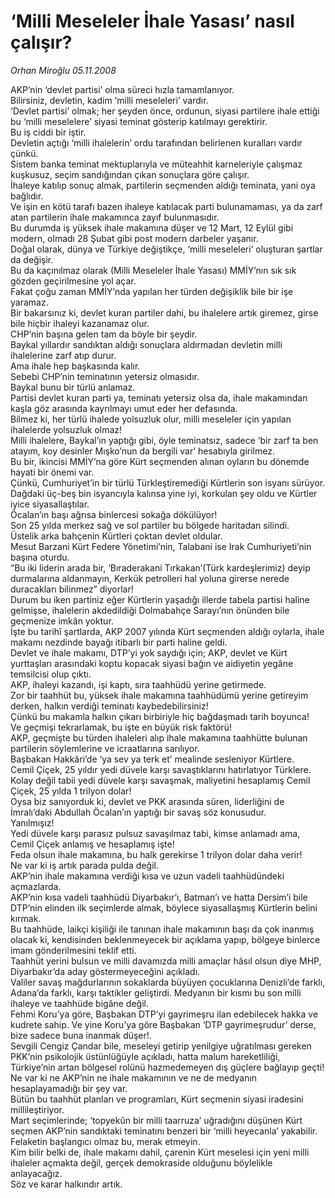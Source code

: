 # ‘Milli Meseleler İhale Yasası’ nasıl çalışır?

*Orhan Miroğlu 05.11.2008*

<div class="taraf_structure_2col_1zq">
<div class="margen_n">



 <p>AKP’nin ‘devlet partisi’ olma süreci hızla tamamlanıyor. <br/>Bilirsiniz, devletin, kadim ‘milli meseleleri’ vardır. <br/>‘Devlet partisi’ olmak; her şeyden önce, ordunun, siyasi partilere ihale ettiği bu ‘milli meselelere’ siyasi teminat gösterip katılmayı gerektirir. <br/>Bu iş ciddi bir iştir. <br/>Devletin açtığı ‘milli ihalelerin’ ordu tarafından belirlenen kuralları vardır çünkü. <br/>Sistem banka teminat mektuplarıyla ve müteahhit karneleriyle çalışmaz kuşkusuz, seçim sandığından çıkan sonuçlara göre çalışır. <br/>İhaleye katılıp sonuç almak, partilerin seçmenden aldığı teminata, yani oya bağlıdır. <br/>Ve işin en kötü tarafı bazen ihaleye katılacak parti bulunamaması, ya da zarf atan partilerin ihale makamınca zayıf bulunmasıdır. <br/>Bu durumda iş yüksek ihale makamına düşer ve 12 Mart, 12 Eylül gibi modern, olmadı 28 Şubat gibi post modern darbeler yaşanır. <br/>Doğal olarak, dünya ve Türkiye değiştikçe, ‘milli meseleleri’ oluşturan şartlar da değişir. <br/>Bu da kaçınılmaz olarak (Milli Meseleler İhale Yasası) MMİY’nın sık sık gözden geçirilmesine yol açar. <br/>Fakat çoğu zaman MMİY’nda yapılan her türden değişiklik bile bir işe yaramaz. <br/>Bir bakarsınız ki, devlet kuran partiler dahi, bu ihalelere artık giremez, girse bile hiçbir ihaleyi kazanamaz olur. <br/>CHP’nin başına gelen tam da böyle bir şeydir. <br/>Baykal yıllardır sandıktan aldığı sonuçlara aldırmadan devletin milli ihalelerine zarf atıp durur. <br/>Ama ihale hep başkasında kalır. <br/>Sebebi CHP’nin teminatının yetersiz olmasıdır. <br/>Baykal bunu bir türlü anlamaz. <br/>Partisi devlet kuran parti ya, teminatı yetersiz olsa da, ihale makamından kaşla göz arasında kayrılmayı umut eder her defasında. <br/>Bilmez ki, her türlü ihalede yolsuzluk olur, milli meseleler için yapılan ihalelerde yolsuzluk olmaz! <br/>Milli ihalelere, Baykal’ın yaptığı gibi, öyle teminatsız, sadece ‘bir zarf ta ben atayım, koy desinler Mışko’nun da bergili var’ hesabıyla girilmez. <br/>Bu bir, ikincisi MMİY’na göre Kürt seçmenden alınan oyların bu dönemde hayati bir önemi var. <br/>Çünkü, Cumhuriyet’in bir türlü Türkleştiremediği Kürtlerin son isyanı sürüyor. <br/>Dağdaki üç-beş bin isyancıyla kalınsa yine iyi, korkulan şey oldu ve Kürtler iyice siyasallaştılar. <br/>Öcalan’ın başı ağrısa binlercesi sokağa dökülüyor! <br/>Son 25 yılda merkez sağ ve sol partiler bu bölgede haritadan silindi. <br/>Üstelik arka bahçenin Kürtleri çoktan devlet oldular. <br/>Mesut Barzani Kürt Federe Yönetimi’nin, Talabani ise Irak Cumhuriyeti’nin başına oturdu. <br/>“Bu iki liderin arada bir, ‘Bıraderakani Tırkakan’(Türk kardeşlerimiz) deyip durmalarına aldanmayın, Kerkük petrolleri hal yoluna girerse nerede duracakları bilinmez” diyorlar! <br/>Durum bu iken partiniz eğer Kürtlerin yaşadığı illerde tabela partisi haline gelmişse, ihalelerin akdedildiği Dolmabahçe Sarayı’nın önünden bile geçmenize imkân yoktur. <br/>İşte bu tarihî şartlarda, AKP 2007 yılında Kürt seçmenden aldığı oylarla, ihale makamı nezdinde bayağı itibarlı bir parti haline geldi. <br/>Devlet ve ihale makamı, DTP’yi yok saydığı için; AKP, devlet ve Kürt yurttaşları arasındaki koptu kopacak siyasi bağın ve aidiyetin yegâne temsilcisi olup çıktı. <br/>AKP, ihaleyi kazandı, işi kaptı, sıra taahhüdü yerine getirmede. <br/>Zor bir taahhüt bu, yüksek ihale makamına taahhüdümü yerine getireyim derken, halkın verdiği teminatı kaybedebilirsiniz! <br/>Çünkü bu makamla halkın çıkarı birbiriyle hiç bağdaşmadı tarih boyunca! <br/>Ve geçmişi tekrarlamak, bu işte en büyük risk faktörü! <br/>AKP, geçmişte bu türden ihaleleri alıp ihale makamına taahhütte bulunan partilerin söylemlerine ve icraatlarına sarılıyor. <br/>Başbakan Hakkâri’de ‘ya sev ya terk et’ mealinde sesleniyor Kürtlere. <br/>Cemil Çiçek, 25 yıldır yedi düvele karşı savaştıklarını hatırlatıyor Türklere. <br/>Kolay değil tabii yedi düvele karşı savaşmak, maliyetini hesaplamış Cemil Çiçek, 25 yılda 1 trilyon dolar! <br/>Oysa biz sanıyorduk ki, devlet ve PKK arasında süren, liderliğini de İmralı’daki Abdullah Öcalan’ın yaptığı bir savaş söz konusudur. <br/>Yanılmışız! <br/>Yedi düvele karşı parasız pulsuz savaşılmaz tabi, kimse anlamadı ama, Cemil Çiçek anlamış ve hesaplamış işte! <br/>Feda olsun ihale makamına, bu halk gerekirse 1 trilyon dolar daha verir! <br/>Ne var ki iş artık parada pulda değil. <br/>AKP’nin ihale makamına verdiği kısa ve uzun vadeli taahhüdündeki açmazlarda. <br/>AKP’nin kısa vadeli taahhüdü Diyarbakır’ı, Batman’ı ve hatta Dersim’i bile DTP’nin elinden ilk seçimlerde almak, böylece siyasallaşmış Kürtlerin belini kırmak. <br/>Bu taahhüde, laikçi kişiliği ile tanınan ihale makamının başı da çok inanmış olacak ki, kendisinden beklenmeyecek bir açıklama yapıp, bölgeye binlerce imam gönderilmesini teklif etti. <br/>Taahhüt yerini bulsun ve milli davamızda milli amaçlar hâsıl olsun diye MHP, Diyarbakır’da aday göstermeyeceğini açıkladı. <br/>Valiler savaş mağdurlarının sokaklarda büyüyen çocuklarına Denizli’de farklı, Adana’da farklı, karşı taktikler geliştirdi. Medyanın bir kısmı bu son milli ihaleye ve taahhüde bigâne değil. <br/>Fehmi Koru’ya göre, Başbakan DTP’yi gayrimeşru ilan edebilecek hakka ve kudrete sahip. Ve yine Koru’ya göre Başbakan ‘DTP gayrimeşrudur’ derse, bize sadece buna inanmak düşer!. <br/>Sevgili Cengiz Çandar bile, meseleyi getirip yenilgiye uğratılması gereken PKK’nin psikolojik üstünlüğüyle açıkladı, hatta malum hareketliliği, Türkiye’nin artan bölgesel rolünü hazmedemeyen dış güçlere bağlayıp geçti! <br/>Ne var ki ne AKP’nin ne ihale makamının ve ne de medyanın hesaplayamadığı bir şey var. <br/>Bütün bu taahhüt planları ve programları, Kürt seçmenin siyasi iradesini millileştiriyor. <br/>Mart seçimlerinde; ‘topyekûn bir milli taarruza’ uğradığını düşünen Kürt seçmen AKP’nin sandıktaki teminatını benzeri bir ‘milli heyecanla’ yakabilir. <br/>Felaketin başlangıcı olmaz bu, merak etmeyin. <br/>Kim bilir belki de, ihale makamı dahil, çarenin Kürt meselesi için yeni milli ihaleler açmakta değil, gerçek demokraside olduğunu böylelikle anlayacağız. <br/>Söz ve karar halkındır artık.</p>

<br/>


<div id="taraf_not">
</div>

</div>


</div>
